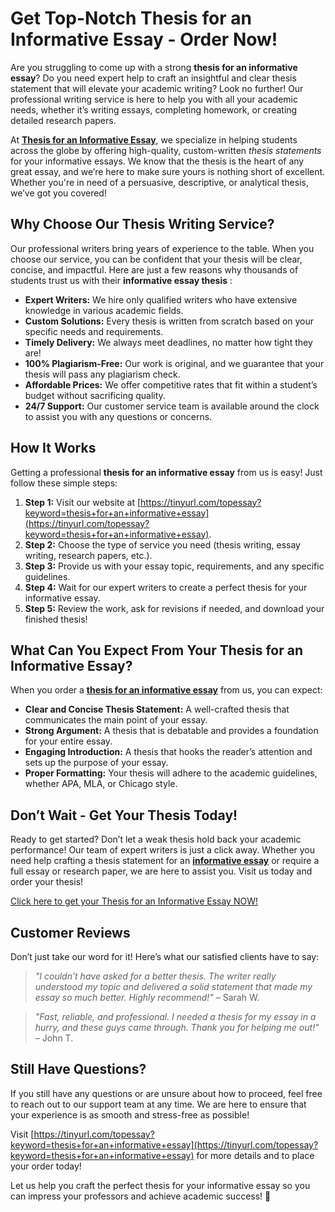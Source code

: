 # Get Top-Notch Thesis for an Informative Essay - Order Now!

Are you struggling to come up with a strong **thesis for an informative essay**? Do you need expert help to craft an insightful and clear thesis statement that will elevate your academic writing? Look no further! Our professional writing service is here to help you with all your academic needs, whether it’s writing essays, completing homework, or creating detailed research papers.

At [**Thesis for an Informative Essay**](https://tinyurl.com/topessay?keyword=thesis+for+an+informative+essay), we specialize in helping students across the globe by offering high-quality, custom-written _thesis statements_ for your informative essays. We know that the thesis is the heart of any great essay, and we’re here to make sure yours is nothing short of excellent. Whether you're in need of a persuasive, descriptive, or analytical thesis, we’ve got you covered!

## Why Choose Our Thesis Writing Service?

Our professional writers bring years of experience to the table. When you choose our service, you can be confident that your thesis will be clear, concise, and impactful. Here are just a few reasons why thousands of students trust us with their **informative essay thesis** :

- **Expert Writers:** We hire only qualified writers who have extensive knowledge in various academic fields.
- **Custom Solutions:** Every thesis is written from scratch based on your specific needs and requirements.
- **Timely Delivery:** We always meet deadlines, no matter how tight they are!
- **100% Plagiarism-Free:** Our work is original, and we guarantee that your thesis will pass any plagiarism check.
- **Affordable Prices:** We offer competitive rates that fit within a student’s budget without sacrificing quality.
- **24/7 Support:** Our customer service team is available around the clock to assist you with any questions or concerns.

## How It Works

Getting a professional **thesis for an informative essay** from us is easy! Just follow these simple steps:

1. **Step 1:** Visit our website at [https://tinyurl.com/topessay?keyword=thesis+for+an+informative+essay](https://tinyurl.com/topessay?keyword=thesis+for+an+informative+essay).
2. **Step 2:** Choose the type of service you need (thesis writing, essay writing, research papers, etc.).
3. **Step 3:** Provide us with your essay topic, requirements, and any specific guidelines.
4. **Step 4:** Wait for our expert writers to create a perfect thesis for your informative essay.
5. **Step 5:** Review the work, ask for revisions if needed, and download your finished thesis!

## What Can You Expect From Your Thesis for an Informative Essay?

When you order a [**thesis for an informative essay**](https://tinyurl.com/topessay?keyword=thesis+for+an+informative+essay) from us, you can expect:

- **Clear and Concise Thesis Statement:** A well-crafted thesis that communicates the main point of your essay.
- **Strong Argument:** A thesis that is debatable and provides a foundation for your entire essay.
- **Engaging Introduction:** A thesis that hooks the reader’s attention and sets up the purpose of your essay.
- **Proper Formatting:** Your thesis will adhere to the academic guidelines, whether APA, MLA, or Chicago style.

## Don’t Wait - Get Your Thesis Today!

Ready to get started? Don’t let a weak thesis hold back your academic performance! Our team of expert writers is just a click away. Whether you need help crafting a thesis statement for an [**informative essay**](https://tinyurl.com/topessay?keyword=thesis+for+an+informative+essay) or require a full essay or research paper, we are here to assist you. Visit us today and order your thesis!

[Click here to get your Thesis for an Informative Essay NOW!](https://tinyurl.com/topessay?keyword=thesis+for+an+informative+essay)

## Customer Reviews

Don’t just take our word for it! Here’s what our satisfied clients have to say:

> _"I couldn’t have asked for a better thesis. The writer really understood my topic and delivered a solid statement that made my essay so much better. Highly recommend!"_ – Sarah W.

> _"Fast, reliable, and professional. I needed a thesis for my essay in a hurry, and these guys came through. Thank you for helping me out!"_ – John T.

## Still Have Questions?

If you still have any questions or are unsure about how to proceed, feel free to reach out to our support team at any time. We are here to ensure that your experience is as smooth and stress-free as possible!

Visit [https://tinyurl.com/topessay?keyword=thesis+for+an+informative+essay](https://tinyurl.com/topessay?keyword=thesis+for+an+informative+essay) for more details and to place your order today!

Let us help you craft the perfect thesis for your informative essay so you can impress your professors and achieve academic success! 🚀
